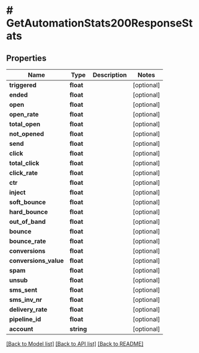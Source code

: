 # # GetAutomationStats200ResponseStats

## Properties

Name | Type | Description | Notes
------------ | ------------- | ------------- | -------------
**triggered** | **float** |  | [optional]
**ended** | **float** |  | [optional]
**open** | **float** |  | [optional]
**open_rate** | **float** |  | [optional]
**total_open** | **float** |  | [optional]
**not_opened** | **float** |  | [optional]
**send** | **float** |  | [optional]
**click** | **float** |  | [optional]
**total_click** | **float** |  | [optional]
**click_rate** | **float** |  | [optional]
**ctr** | **float** |  | [optional]
**inject** | **float** |  | [optional]
**soft_bounce** | **float** |  | [optional]
**hard_bounce** | **float** |  | [optional]
**out_of_band** | **float** |  | [optional]
**bounce** | **float** |  | [optional]
**bounce_rate** | **float** |  | [optional]
**conversions** | **float** |  | [optional]
**conversions_value** | **float** |  | [optional]
**spam** | **float** |  | [optional]
**unsub** | **float** |  | [optional]
**sms_sent** | **float** |  | [optional]
**sms_inv_nr** | **float** |  | [optional]
**delivery_rate** | **float** |  | [optional]
**pipeline_id** | **float** |  | [optional]
**account** | **string** |  | [optional]

[[Back to Model list]](../../README.md#models) [[Back to API list]](../../README.md#endpoints) [[Back to README]](../../README.md)
